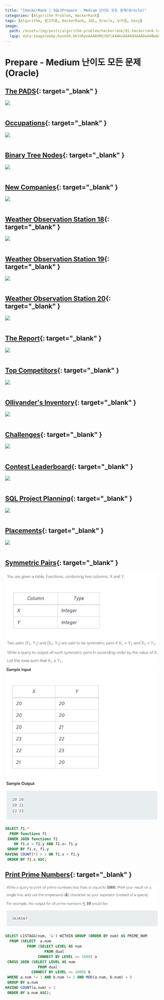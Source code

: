 ```yaml
---
title: "[HackerRank | SQL]Prepare - Medium 난이도 모든 문제(Oracle)"
categories: [Algorithm Problem, HackerRank]
tags: [Algorithm, 알고리즘, HackerRank, SQL, Oracle, 오라클, Easy]
image:
  path: /assets/img/posts/algorithm-problem/hackerrank/01-hackerrank-logo.jpg
  lqip: data:image/webp;base64,UklGRpoAAABXRUJQVlA4WAoAAAAQAAAADwAABwAAQUxQSDIAAAARL0AmbZurmr57yyIiqE8oiG0bejIYEQTgqiDA9vqnsUSI6H+oAERp2HZ65qP/VIAWAFZQOCBCAAAA8AEAnQEqEAAIAAVAfCWkAALp8sF8rgRgAP7o9FDvMCkMde9PK7euH5M1m6VWoDXf2FkP3BqV0ZYbO6NA/VFIAAAA
---
```


# Prepare - Medium 난이도 모든 문제(Oracle)

## [The PADS](){: target="_blank" }

![](/assets/img/posts/algorithm-problem/hackerrank/prepare/sql/oracle/difficulty/medium/.jpg)

```sql

```

## [Occupations](){: target="_blank" }

![](/assets/img/posts/algorithm-problem/hackerrank/prepare/sql/oracle/difficulty/medium/.jpg)

```sql

```


## [Binary Tree Nodes](){: target="_blank" }

![](/assets/img/posts/algorithm-problem/hackerrank/prepare/sql/oracle/difficulty/medium/.jpg)

```sql

```


## [New Companies](){: target="_blank" }

![](/assets/img/posts/algorithm-problem/hackerrank/prepare/sql/oracle/difficulty/medium/.jpg)

```sql

```


## [Weather Observation Station 18](){: target="_blank" }

![](/assets/img/posts/algorithm-problem/hackerrank/prepare/sql/oracle/difficulty/medium/.jpg)

```sql

```


## [Weather Observation Station 19](){: target="_blank" }

![](/assets/img/posts/algorithm-problem/hackerrank/prepare/sql/oracle/difficulty/medium/.jpg)

```sql

```


## [Weather Observation Station 20](){: target="_blank" }

![](/assets/img/posts/algorithm-problem/hackerrank/prepare/sql/oracle/difficulty/medium/.jpg)

```sql

```


## [The Report](){: target="_blank" }

![](/assets/img/posts/algorithm-problem/hackerrank/prepare/sql/oracle/difficulty/medium/.jpg)

```sql

```


## [Top Competitors](){: target="_blank" }

![](/assets/img/posts/algorithm-problem/hackerrank/prepare/sql/oracle/difficulty/medium/.jpg)

```sql

```

## [Ollivander's Inventory](){: target="_blank" }

![](/assets/img/posts/algorithm-problem/hackerrank/prepare/sql/oracle/difficulty/medium/.jpg)

```sql

```


## [Challenges](){: target="_blank" }

![](/assets/img/posts/algorithm-problem/hackerrank/prepare/sql/oracle/difficulty/medium/.jpg)

```sql

```


## [Contest Leaderboard](){: target="_blank" }

![](/assets/img/posts/algorithm-problem/hackerrank/prepare/sql/oracle/difficulty/medium/.jpg)

```sql

```


## [SQL Project Planning](){: target="_blank" }

![](/assets/img/posts/algorithm-problem/hackerrank/prepare/sql/oracle/difficulty/medium/.jpg)

```sql

```


## [Placements](){: target="_blank" }

![](/assets/img/posts/algorithm-problem/hackerrank/prepare/sql/oracle/difficulty/medium/.jpg)

```sql

```


## [Symmetric Pairs](https://www.hackerrank.com/challenges/symmetric-pairs/problem?isFullScreen=true){: target="_blank" }

![symmetric-pairs(1)](/assets/img/posts/algorithm-problem/hackerrank/prepare/sql/oracle/difficulty/medium/symmetric-pairs(1).jpg)
![symmetric-pairs(2)](/assets/img/posts/algorithm-problem/hackerrank/prepare/sql/oracle/difficulty/medium/symmetric-pairs(2).jpg)

```sql
SELECT f1.*
  FROM functions f1
 INNER JOIN functions f2
    ON f1.x = f2.y AND f2.x= f1.y
 GROUP BY f1.x, f1.y
HAVING COUNT(*) > 1 OR f1.x < f1.y
 ORDER BY f1.x ASC;
```


## [Print Prime Numbers](https://www.hackerrank.com/challenges/print-prime-numbers/problem?isFullScreen=true){: target="_blank" }

![print-prime-numbers](/assets/img/posts/algorithm-problem/hackerrank/prepare/sql/oracle/difficulty/medium/print-prime-numbers.jpg)

```sql
SELECT LISTAGG(num, '&') WITHIN GROUP (ORDER BY num) AS PRIME_NUM
  FROM (SELECT  a.num
          FROM (SELECT LEVEL AS num
                  FROM dual
               CONNECT BY LEVEL <= 1000) a
 CROSS JOIN (SELECT LEVEL AS num
               FROM dual
            CONNECT BY LEVEL <= 1000) b
 WHERE a.num != 1 AND b.num != 1 AND MOD(a.num, b.num) = 0
 GROUP BY a.num
HAVING COUNT(a.num) = 1
 ORDER BY a.num ASC);
```